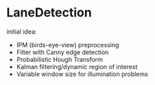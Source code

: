 # LaneDetection

initial idea:
- IPM (birds-eye-view) preprocessing
- Filter with Canny edge detection
- Probabilistic Hough Transform
- Kalman filtering/dynamic region of interest
- Variable window size for illumination problems
